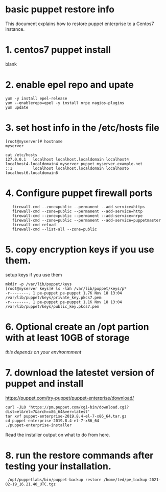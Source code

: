 # basic puppet restore info
This document explains how to restore puppet enterprise to a Centos7 instance.


# 1. centos7 puppet install
blank

# 2. enable epel repo and upate 

``` 
yum -y install epel-release
yum --enablerepo=epel -y install nrpe nagios-plugins
yum update
```

# 3. set host info in the /etc/hosts file

```
[root@myserver]# hostname
myserver
```

```
cat /etc/hosts
127.0.0.1   localhost localhost.localdomain localhost4 localhost4.localdomain4 myserver puppet myserver.example.net
::1         localhost localhost.localdomain localhost6 localhost6.localdomain6
```

# 4. Configure puppet firewall ports

```
   firewall-cmd --zone=public --permanent --add-service=https
   firewall-cmd --zone=public --permanent --add-service=http
   firewall-cmd --zone=public --permanent --add-service=nrpe
   firewall-cmd --zone=public --permanent --add-service=puppetmaster
   firewall-cmd reload
   firewall-cmd --list-all --zone=public
```

# 5. copy encryption keys if you use them.
setup keys if you use them

```
mkdir -p /var/lib/puppet/keys
[root@myserver keys]# ls -lah /var/lib/puppet/keys/p*
-r--------. 1 pe-puppet pe-puppet 1.7K Nov 18 13:04 /var/lib/puppet/keys/private_key.pkcs7.pem
-r--------. 1 pe-puppet pe-puppet 1.1K Nov 18 13:04 /var/lib/puppet/keys/public_key.pkcs7.pem
```

# 6. Optional create an /opt partion with at least 10GB of storage

*this depends on your environmment* 

# 7. download the latestet version of puppet and install

https://puppet.com/try-puppet/puppet-enterprise/download/
```
curl -JLO 'https://pm.puppet.com/cgi-bin/download.cgi?dist=el&rel=7&arch=x86_64&ver=latest'
tar xvf puppet-enterprise-2019.8.4-el-7-x86_64.tar.gz
cd puppet-enterprise-2019.8.4-el-7-x86_64
./puppet-enterprise-installer
```
Read the installer output on what to do from here.

# 8. run the restore commands after testing your installation. 

```
 /opt/puppetlabs/bin/puppet-backup restore /home/ted/pe_backup-2021-02-19_16.21.40_UTC.tgz
```

